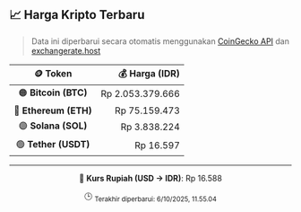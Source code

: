 

<!-- HARGA_KRIPTO -->
## 📈 Harga Kripto Terbaru

> Data ini diperbarui secara otomatis menggunakan [CoinGecko API](https://www.coingecko.com/) dan [exchangerate.host](https://exchangerate.host/)

<div align="center">

| 🪙 Token | 💰 Harga (IDR) |
|:------:|---------------:|
| 🟠 **Bitcoin (BTC)**   | Rp 2.053.379.666 |
| 🔵 **Ethereum (ETH)**  | Rp 75.159.473 |
| 🟣 **Solana (SOL)**    | Rp 3.838.224 |
| 🟢 **Tether (USDT)**   | Rp 16.597 |

---

💱 **Kurs Rupiah (USD → IDR)**: Rp 16.588

🕒 <sub>Terakhir diperbarui: 6/10/2025, 11.55.04</sub>

</div>
<!-- /HARGA_KRIPTO -->